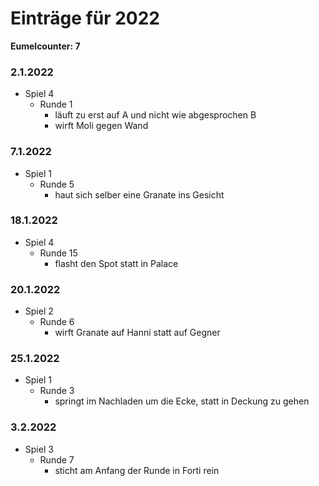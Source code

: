 # Einträge für 2022

**Eumelcounter: 7**

### 2.1.2022

- Spiel 4
  - Runde 1
    - läuft zu erst auf A und nicht wie abgesprochen B
    - wirft Moli gegen Wand

### 7.1.2022

- Spiel 1
  - Runde 5
    - haut sich selber eine Granate ins Gesicht

### 18.1.2022

- Spiel 4
  - Runde 15
    - flasht den Spot statt in Palace

### 20.1.2022

- Spiel 2
  - Runde 6
    - wirft Granate auf Hanni statt auf Gegner

### 25.1.2022

- Spiel 1
  - Runde 3
    - springt im Nachladen um die Ecke, statt in Deckung zu gehen

### 3.2.2022

- Spiel 3
  - Runde 7
    - sticht am Anfang der Runde in Forti rein